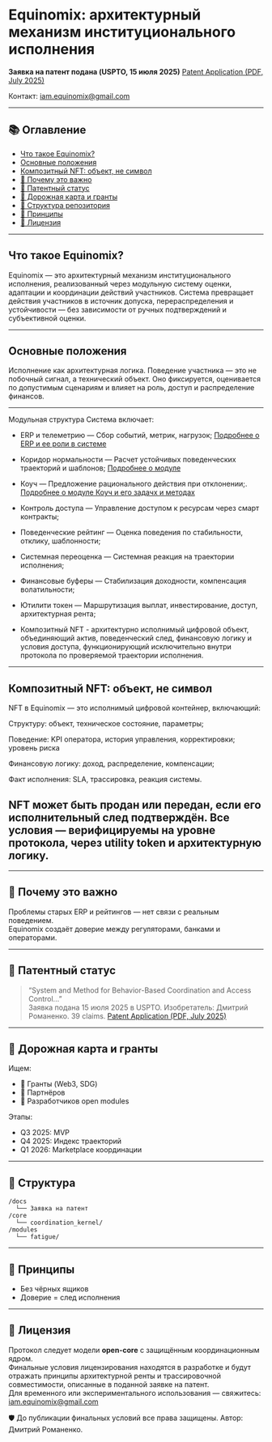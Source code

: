 
# Equinomix: архитектурный механизм институционального исполнения

**Заявка на патент подана (USPTO, 15 июля 2025)**  [Patent Application (PDF, July 2025)](./docs/Provisional_Patent_Equinomix_USPTO_2025.pdf)

Контакт: iam.equinomix@gmail.com

---

## 📚 Оглавление

- [Что такое Equinomix?](#-что-такое-equinomix)
- [Основные положения](#основные-положения)
- [Композитный NFT: объект, не символ](#композитный-nft-объект-не-символ)
- [🧠 Почему это важно](#-почему-это-важно)
- [🔐 Патентный статус](#-патентный-статус)
- [🚀 Дорожная карта и гранты](#-дорожная-карта-и-гранты)
- [📂 Структура репозитория](#-структура-репозитория)
- [🧠 Принципы](#-принципы)
- [🙌 Лицензия](#-лицензия)

---

## Что такое Equinomix?

Equinomix — это архитектурный механизм институционального исполнения, реализованный через модульную систему оценки, адаптации и координации действий участников. Система превращает действия участников в источник допуска, перераспределения и устойчивости — без зависимости от ручных подтверждений и субъективной оценки.

---

## Основные положения
Исполнение как архитектурная логика.
Поведение участника — это не побочный сигнал, а технический объект. Оно фиксируется, оценивается по допустимым сценариям и влияет на роль, доступ и распределение финансов.

---

Модульная структура
Система включает:

- ERP и телеметрию — Сбор событий, метрик, нагрузок;
[Подробнее о ERP и ее роли в системе](https://github.com/BigMekCore/equinomix/blob/main/docs/%D0%95%D0%A0%D0%9F%20%D0%BC%D0%BE%D0%B4%D1%83%D0%BB%D1%8C.pdf)

- Коридор нормальности — Расчет устойчивых поведенческих траекторий и шаблонов;
[Подробнее о модуле](https://github.com/BigMekCore/equinomix/blob/main/docs/%D0%BC%D0%BE%D0%B4%D1%83%D0%BB%D1%8C%20%D0%BA%D0%BE%D1%80%D0%B8%D0%B4%D0%BE%D1%80%20%D0%BD%D0%BE%D1%80%D0%BC%D0%B0%D0%BB%D1%8C%D0%BD%D0%BE%D1%81%D1%82%D0%B8.pdf)

- Коуч — Предложение рационального действия при отклонении;. [Подробнее о модуле Коуч и его задачх и методах](https://github.com/BigMekCore/equinomix/blob/main/docs/%D0%9C%D0%BE%D0%B4%D1%83%D0%BB%D1%8C%20%D0%9A%D0%BE%D1%83%D1%87.pdf)
- Контроль доступа — Управление доступом к ресурсам через смарт контракты;
- Поведенческие рейтинг — Оценка поведения по стабильности, отклику, шаблонности;
- Системная переоценка — Системная реакция на траектории исполнения;
- Финансовые буферы — Стабилизация доходности, компенсация волатильности;
- Ютилити токен — Маршрутизация выплат, инвестирование, доступ, архитектурная рента;
- Композитный NFT - архитектурно исполнимый цифровой объект, объединяющий актив, поведенческий след, финансовую логику и условия доступа, функционирующий исключительно внутри протокола по проверяемой траектории исполнения.

---
## Композитный NFT: объект, не символ
NFT в Equinomix — это исполнимый цифровой контейнер, включающий:

Структуру: объект, техническое состояние, параметры;

Поведение: KPI оператора, история управления, корректировки; уровень риска

Финансовую логику: доход, распределение, компенсации;

Факт исполнения: SLA, трассировка, реакция системы.

NFT может быть продан или передан, если его исполнительный след подтверждён. Все условия — верифицируемы на уровне протокола, через utility token и архитектурную логику.
---

---
## 🧠 Почему это важно

Проблемы старых ERP и рейтингов — нет связи с реальным поведением.  
Equinomix создаёт доверие между регуляторами, банками и операторами.

---

## 🔐 Патентный статус

> “System and Method for Behavior-Based Coordination and Access Control...”  
Заявка подана 15 июля 2025 в USPTO. Изобретатель: Дмитрий Романенко. 39 claims. [Patent Application (PDF, July 2025)](./docs/Provisional_Patent_Equinomix_USPTO_2025.pdf)

---

## 🚀 Дорожная карта и гранты

Ищем:
- 💸 Гранты (Web3, SDG)
- 🤝 Партнёров
- 👷 Разработчиков open modules

Этапы:
- Q3 2025: MVP
- Q4 2025: Индекс траекторий
- Q1 2026: Marketplace координации

---

## 📂 Структура

```
/docs
  └── Заявка на патент
/core
  └── coordination_kernel/
/modules
  └── fatigue/
```

---

## 🧠 Принципы

- Без чёрных ящиков
- Доверие = след исполнения

---

## 🙌 Лицензия

Протокол следует модели **open-core** с защищённым координационным ядром.  
Финальные условия лицензирования находятся в разработке и будут отражать принципы архитектурной ренты и трассировочной совместимости, описанные в поданной заявке на патент.  
Для временного или экспериментального использования — свяжитесь: iam.equinomix@gmail.com

🛡️ До публикации финальных условий все права защищены. Автор: Дмитрий Романенко.
